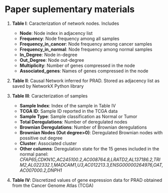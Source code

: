 # Paper suplementary materials
1. **Table I**: Caracterization of network nodes. Includes
   - **Node**: Node index in adjacency list
   - **Frequency**: Node frequency among all samples  
   - **Frequency_in_cancer**: Node frequency among cancer samples
   - **Frequency_in_normal**: Node frequency among normal samples
   - **In_Degree**: Node in-degree
   - **Out_Degree**: Node out-degree
   - **Multiplicity**: Number of genes compressed in the node
   - **Associated_genes**: Names of genes compressed in the node

2. **Table II**: Causal Network inferred for PRAD. Stored as adjacency list as saved
   by NetworkX Python library

3. **Table III**: Caracterization of samples
   - **Sample Index**: Index of the sample in Table IV
   - **TCGA ID**: Sample ID reported in the TCGA data
   - **Sample Type**: Sample classification as Normal or Tumor
   - **Total Deregulations**: Number of deregulated nodes
   - **Brownian Deregulations**: Number of Brownian deregulations
   - **Brownian Nodes (Out degree>0)**: Deregulated Brownian nodes with possitive out degree
   - **Cluster**: Associated cluster
   - **Other columns**: Deregulation state for the 15 genes included in the normal panel: *CFAP65,CDKN1C,AC245100.2,AC008764.8,LRATD2,AL137186.2,TRIM2,AL022332.1,MADCAM1,U3,AC012213.3,ENSG00000264976,OAT,AC007000.2,DNPH1*
  
4. **Table IV**: Discretized values of gene expression data for PRAD obtained from the Cancer Genome Atlas (TCGA)
